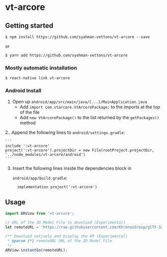 # vt-arcore

## Getting started

`$ npm install https://github.com/syahman-vettons/vt-arcore --save`

or

`$ yarn add https://github.com/syahman-vettons/vt-arcore`


### Mostly automatic installation

`$ react-native link vt-arcore`

### Android Install

1. Open up `android/app/src/main/java/[...]/MainApplication.java`
    - Add `import com.vtarcore.VtArcorePackage;` to the imports at the top of the file
    - Add `new VtArcorePackage()` to the list returned by the `getPackages()` method

2.. Append the following lines to `android/settings.gradle`:

  	```
  	include ':vt-arcore'
  	project(':vt-arcore').projectDir = new File(rootProject.projectDir, 	'../node_modules/vt-arcore/android')
  	```
    
3. Insert the following lines inside the dependencies block in

   `android/app/build.gradle`:

    ```
      implementation project(':vt-arcore')
    ```
    
## Usage
```javascript
import ARView from 'vt-arcore';

// URL of the 3D Model File to download (Experimental)
let remoteURL = 'https://raw.githubusercontent.com/KhronosGroup/glTF-Sample-Models/master/2.0/DamagedHelmet/glTF/DamagedHelmet.gltf'

/** Download natively and Display the AR (Experimental)
 * @param {*} remoteURL URL of the 3D Model File
 */
ARView.instantGo(remoteURL);
```
